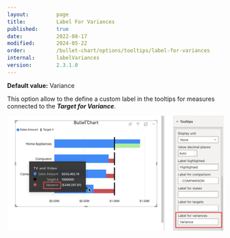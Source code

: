 ```yaml
---
layout:         page
title:          Label For Variances
published:      true
date:           2022-08-17
modified:   	2024-05-22
order:          /bullet-chart/options/tooltips/label-for-variances
internal:       labelVariances
version:        2.3.1.0
---
```


**Default value:** Variance

This option allow to the define a custom label in the tooltips for measures connected to the ***Target for Variance***.

<img src="images/label-variances.png" width="700">